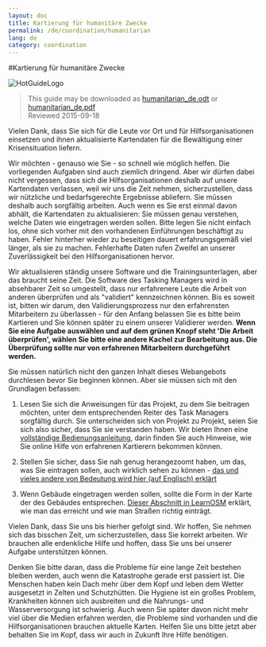```yaml
---
layout: doc
title: Kartierung für humanitäre Zwecke
permalink: /de/coordination/humanitarian
lang: de
category: coordination
---
```


#Kartierung für humanitäre Zwecke

![HotGuideLogo](http://hot.openstreetmap.org/sites/default/themes/hot/logo.png)

> This guide may be downloaded as [humanitarian_de.odt](/files/humanitarian_de.odt) or [humanitarian_de.pdf](/files/humanitarian_de.pdf)  
> Reviewed 2015-09-18

Vielen Dank, dass Sie sich für die Leute vor Ort und für Hilfsorganisationen einsetzen und ihnen aktualisierte Kartendaten für die Bewältigung einer Krisensituation liefern. 

Wir möchten - genauso wie Sie - so schnell wie möglich helfen. Die vorliegenden Aufgaben sind auch ziemlich dringend. Aber wir dürfen dabei nicht vergessen, dass sich die Hilfsorganisationen deshalb auf unsere Kartendaten verlassen, weil wir uns die Zeit nehmen, sicherzustellen, dass wir nützliche und bedarfsgerechte Ergebnisse abliefern. Sie müssen deshalb auch sorgfältig arbeiten. Auch wenn es Sie erst einmal davon abhält, die Kartendaten zu aktualisieren: Sie müssen genau verstehen, welche Daten wie eingetragen werden sollen. Bitte legen Sie nicht einfach los, ohne sich vorher mit den vorhandenen Einführungen beschäftigt zu haben. Fehler hinterher wieder zu beseitigen dauert erfahrungsgemäß viel länger, als sie zu machen. Fehlerhafte Daten rufen Zweifel an unserer Zuverlässigkeit bei den Hilfsorganisationen hervor. 

Wir aktualisieren ständig unsere Software und die Trainingsunterlagen, aber das braucht seine Zeit. Die Software des Tasking Managers wird in absehbarer Zeit so umgestellt, dass nur erfahrenere Leute die Arbeit von anderen überprüfen und als "validiert" kennzeichnen können. Bis es soweit ist, bitten wir darum, den Validierungsprozess nur den erfahrensten Mitarbeitern zu überlassen - für den Anfang belassen Sie es bitte beim Kartieren und Sie können später zu einem unserer Validierer werden. **Wenn Sie eine Aufgabe auswählen und auf dem grünen Knopf steht 'Die Arbeit überprüfen', wählen Sie bitte eine andere Kachel zur Bearbeitung aus. Die Überprüfung sollte nur von erfahrenen Mitarbeitern durchgeführt werden.**

Sie müssen natürlich nicht den ganzen Inhalt dieses Webangebots durchlesen bevor Sie beginnen können. Aber sie müssen sich mit den Grundlagen befassen:  

1. Lesen Sie sich die Anweisungen für das Projekt, zu dem Sie beitragen möchten, unter dem entsprechenden Reiter des Task Managers sorgfältig durch. Sie unterscheiden sich von Projekt zu Projekt, seien Sie sich also sicher, dass Sie sie verstanden haben. Wir bieten Ihnen eine [vollständige Bedienungsanleitung](/de/coordination/tasking-manager), darin finden Sie auch Hinweise, wie Sie online Hilfe von erfahrenen Kartierern bekommen können.  

2. Stellen Sie sicher, dass Sie nah genug herangezoomt haben, um das, was Sie eintragen sollen, auch wirklich sehen zu können - [das und vieles andere von Bedeutung wird hier (auf Englisch) erklärt](/en/coordination/remote/)

3. Wenn Gebäude eingetragen werden sollen, sollte die Form in der Karte der des Gebäudes entsprechen. [Dieser Abschnitt in LearnOSM](/en/coordination/remote-tracing/) erklärt, wie man das erreicht und wie man Straßen richtig einträgt.

Vielen Dank, dass Sie uns bis hierher gefolgt sind. Wir hoffen, Sie nehmen sich das bisschen Zeit, um sicherzustellen, dass Sie korrekt arbeiten. Wir brauchen alle erdenkliche Hilfe und hoffen, dass Sie uns bei unserer Aufgabe unterstützen können.

Denken Sie bitte daran, dass die Probleme für eine lange Zeit bestehen bleiben werden, auch wenn die Katastrophe gerade erst passiert ist. Die Menschen haben kein Dach mehr über dem Kopf und leben dem Wetter ausgesetzt in Zelten und Schutzhütten. Die Hygiene ist ein großes Problem, Krankheiten können sich ausbreiten und die Nahrungs- und Wasserversorgung ist schwierig. Auch wenn Sie später davon nicht mehr viel über die Medien erfahren werden, die Probleme sind vorhanden und die Hilfsorganisationen brauchen aktuelle Karten. Helfen Sie uns bitte jetzt aber behalten Sie im Kopf, dass wir auch in Zukunft Ihre Hilfe benötigen. 
